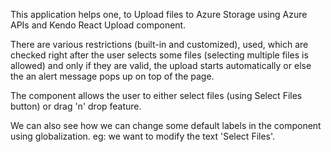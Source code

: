 This application helps one, to Upload files to Azure Storage using Azure APIs and Kendo React Upload component. 

There are various restrictions (built-in and customized), used, which are checked right after the user selects some files (selecting multiple files is allowed) and only if they are valid, the upload starts automatically or else the an alert message pops up on top of the page. 

The component allows the user to either select files (using Select Files button) or drag 'n' drop feature. 

We can also see how we can change some default labels in the component using globalization. 
eg: we want to modify the text 'Select Files'.  



